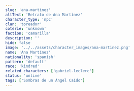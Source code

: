 ```yaml
---
slug: 'ana-martinez'
altText: 'Retrato de Ana Martínez'
character_type: 'npc'
clan: 'toreador'
coterie: 'unknown'
faction: 'camarilla'
description: ''
hide: false
image: '../../assets/character_images/ana-martinez.png'
name: 'Ana Martínez'
nationality: 'spanish'
pattern: 'default'
race: 'kindred'
related_characters: ['gabriel-leclerc']
status: 'unlive'
tags: ['Sombras de un Ángel Caído']
---
```

